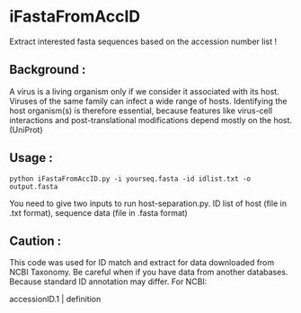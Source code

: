 # **iFastaFromAccID**

Extract interested fasta sequences based on the accession number list !

## **Background :**
A virus is a living organism only if we consider it associated with its host. Viruses of the same family can infect a wide range of hosts. Identifying the host organism(s) is therefore essential, because features like virus-cell interactions and post-translational modifications depend mostly on the host. (UniProt)

## **Usage :**
```
python iFastaFromAccID.py -i yourseq.fasta -id idlist.txt -o output.fasta
```
You need to give two inputs to run host-separation.py. ID list of host (file in .txt format), sequence data (file in .fasta format)
## **Caution :**
This code was used for ID match and extract for data downloaded from NCBI Taxonomy. Be careful when if you have data from another databases. Because standard ID annotation may differ. For NCBI:

accessionID.1 | definition
